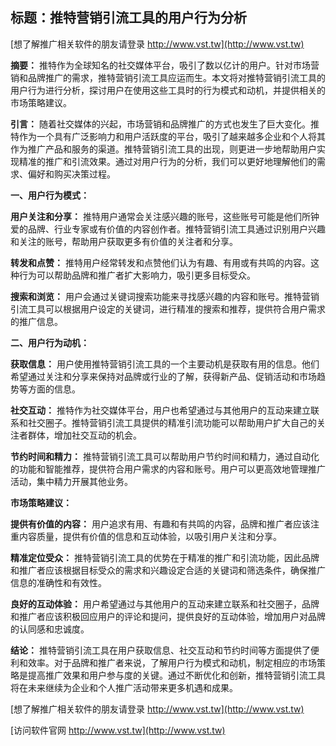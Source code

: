 ## **标题：推特营销引流工具的用户行为分析**

[想了解推广相关软件的朋友请登录 http://www.vst.tw](http://www.vst.tw)

**摘要：**
推特作为全球知名的社交媒体平台，吸引了数以亿计的用户。针对市场营销和品牌推广的需求，推特营销引流工具应运而生。本文将对推特营销引流工具的用户行为进行分析，探讨用户在使用这些工具时的行为模式和动机，并提供相关的市场策略建议。

**引言：**
随着社交媒体的兴起，市场营销和品牌推广的方式也发生了巨大变化。推特作为一个具有广泛影响力和用户活跃度的平台，吸引了越来越多企业和个人将其作为推广产品和服务的渠道。推特营销引流工具的出现，则更进一步地帮助用户实现精准的推广和引流效果。通过对用户行为的分析，我们可以更好地理解他们的需求、偏好和购买决策过程。

**一、用户行为模式：**

**用户关注和分享：**
推特用户通常会关注感兴趣的账号，这些账号可能是他们所钟爱的品牌、行业专家或有价值的内容创作者。推特营销引流工具通过识别用户兴趣和关注的账号，帮助用户获取更多有价值的关注者和分享。

**转发和点赞：**
推特用户经常转发和点赞他们认为有趣、有用或有共鸣的内容。这种行为可以帮助品牌和推广者扩大影响力，吸引更多目标受众。

**搜索和浏览：**
用户会通过关键词搜索功能来寻找感兴趣的内容和账号。推特营销引流工具可以根据用户设定的关键词，进行精准的搜索和推荐，提供符合用户需求的推广信息。

**二、用户行为动机：**

**获取信息：**
用户使用推特营销引流工具的一个主要动机是获取有用的信息。他们希望通过关注和分享来保持对品牌或行业的了解，获得新产品、促销活动和市场趋势等方面的信息。

**社交互动：**
推特作为社交媒体平台，用户也希望通过与其他用户的互动来建立联系和社交圈子。推特营销引流工具提供的精准引流功能可以帮助用户扩大自己的关注者群体，增加社交互动的机会。

**节约时间和精力：**
推特营销引流工具可以帮助用户节约时间和精力，通过自动化的功能和智能推荐，提供符合用户需求的内容和账号。用户可以更高效地管理推广活动，集中精力开展其他业务。

**市场策略建议：**

**提供有价值的内容：**
用户追求有用、有趣和有共鸣的内容，品牌和推广者应该注重内容质量，提供有价值的信息和互动体验，以吸引用户关注和分享。

**精准定位受众：**
推特营销引流工具的优势在于精准的推广和引流功能，因此品牌和推广者应该根据目标受众的需求和兴趣设定合适的关键词和筛选条件，确保推广信息的准确性和有效性。

**良好的互动体验：**
用户希望通过与其他用户的互动来建立联系和社交圈子，品牌和推广者应该积极回应用户的评论和提问，提供良好的互动体验，增加用户对品牌的认同感和忠诚度。

**结论：**
推特营销引流工具在用户获取信息、社交互动和节约时间等方面提供了便利和效率。对于品牌和推广者来说，了解用户行为模式和动机，制定相应的市场策略是提高推广效果和用户参与度的关键。通过不断优化和创新，推特营销引流工具将在未来继续为企业和个人推广活动带来更多机遇和成果。

[想了解推广相关软件的朋友请登录 http://www.vst.tw](http://www.vst.tw)


[访问软件官网 http://www.vst.tw](http://www.vst.tw)
